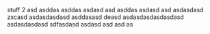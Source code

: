 stuff
 2
asd
asddas
asddas
asdasd
asd
asddas
asdasd
asd
asdasdasd
zxcasd
asdasdasdasd
asddasasd
deasd
asdasdasdasdasdasd
asdasdasdasd
sdfasdasd
asdasd
asd
asd
as
